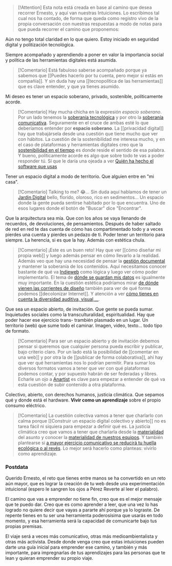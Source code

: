 
> [!Attention]
> Esta nota está creada en base al camino que desea recorrer Ernesto, y aquí van nuestras Intuiciones. Lo escribimos tal cual nos ha contado, de forma que queda como registro vivo de la propia conversación con nuestras respuestas a modo de notas para que pueda recorrer el camino que proponemos:

Aún no tengo total claridad en lo que quiero. Estoy iniciado en seguridad digital y politización tecnológica.

Siempre acompañado y aprendiendo a poner en valor la importancia social y política de las herramientas digitales está asumida.

> [!Comentario]
> Está fabuloso saberse acompañado porque ya sabemos que [[Puedes hacerlo por tu cuenta, pero mejor si estás en compañía]].
> Y sin duda hay una [[tecnopolítica de las herramientas]] que es clave entender, y que ya tienes asumido.

Mi deseo es tener un espacio soberano, privado, sostenible, políticamente acorde.

> [!Comentario]
> Hay mucha chicha en la expresión *espacio soberano*. Por un lado tenemos la [soberanía tecnológica](Soberanía%20tecnológica.md) y por otro la [soberanía comunicativa](Soberanía%20comunicativa.md). Seguramente en el cruce de ambas esté lo que deberíamos entender por **espacio soberano**.
> La [[privacidad digital]] hay que trabajársela desde una cuestión que tiene mucho que ver con hábitos.
> La cuestión de la sostenibilidad me interesa mucho, y en el caso de plataformas y herramientas digitales creo que la [sostenibilidad en el tiempo](Sostenibilidad%20en%20el%20tiempo.md) es donde reside el sentido de esa palabra.
> Y bueno, políticamente acorde es algo que sobre todo te vas a poder responder tú. Sí que le daría una ojeada a ver [Quién ha hecho el software que usas](Quién%20ha%20hecho%20el%20software%20que%20usas.md)

Tener un espacio digital a modo de territorio. Que alguien entre en "mi casa".

> [!Comentario]
> Talking to me? 😂... Sin duda aquí hablamos de tener un [Jardin Digital](Jardin%20Digital.md) bello, florido, oloroso, rico en sedimentos... Un espacio donde la gente pueda sentirse habitado por lo que encuentra. Uno de esos lugares donde el botón de "Buscar" dice "Encontrar".

Que la arquitectura sea mía. Que con los años se vaya llenando de recuerdos, de devoluciones, de pensamientos. Después de haber saltado de red en red te das cuenta de cómo has compartimentado todo y a veces pierdes una cuenta y pierdes un pedazo de ti. Poder tener un territorio para siempre. La herencia, si es que la hay. Además con estética chula.

>[!Comentario]
>¡Este es un buen reto! Hay que ver [[cómo diseñar mi propia web]] y luego además pensar en cómo llevarlo a la realidad. Además veo que hay una necesidad de pensar la [gestión documental](gestión%20documental) y mantener la soberanía de los contenidos. Aquí necesitamos conocer bastante de qué va [Indieweb](Indieweb.md) como lógica y luego ver cómo poder implementarlo. El tema de [dónde se guardan mis datos](Dónde%20se%20guardan%20mis%20datos.md) es igualmente muy importante.
>En la cuestión estética podríamos mirar [de dónde vienen las corrientes de diseño](De%20dónde%20vienen%20las%20corrientes%20de%20diseño.md) también para ver de qué forma podemos [[decolonizar Internet]]. Y atención a ver [cómo tienes en cuenta la diversidad auditiva, visual,...](Cómo%20tienes%20en%20cuenta%20la%20diversidad%20auditiva,%20visual,....md). 

Que sea un espacio abierto, de invitación. Que gente se pueda sumar.
Inquietudes sociales como la transculturalidad, espiritualidad.
Hay que poder hacer ese ejercicio trans- trambién plasmado en un lugar. Un territorio (web) que sume todo el caminar. Imagen, video, texto... todo tipo de formato.

>[!Comentario]
>Para ser un espacio abierto y de invitación debemos pensar si queremos que cualquier persona pueda escribir y publicar, bajo criterio claro. Por un lado está la posibilidad de [[comentar en una web]] y por otra la de [[publicar de forma colaborativa]], ahí hay que ver qué herramientas nos lo podrían permitir.
>Para sumar los diversos formatos vamos a tener que ver con qué plataformas podemos contar, y por supuesto habrán de ser federadas y libres. Echarle un ojo a [Anartist](anartist.org.md) es clave para empezar a entender de qué va esta cuestión de subir contenido a otra plataforma.

Colectivo, abierto, con derechos humanos, justicia climática.
Que sepamos qué y donde está el hardware. **Vivir como un aprendizaje** sobre el propio consumo eléctrico.

>[!Comentario]
>La cuestión colectiva vamos a tener que charlarlo con calma porque [[Construir un espacio digital colectivo y abierto]] no es tarea fácil ni siquiera para empezar a definir qué es.
>La justicia climática creo que vamos a tener que charlarla desde la [materialidad](Materialidad.md) del asunto y conocer la [materialidad de nuestros equipos](Materialidad%20de%20nuestros%20equipos.md). Y también plantearse si [a mayor ejercicio comunicativo se reducirá tu huella ecológica o al revés](A%20mayor%20ejercicio%20comunicativo%20se%20reducirá%20tu%20huella%20ecológica%20o%20al%20revés.md). Lo mejor será hacerlo como planteas: vivirlo como aprendizaje.


### Postdata

Querido Ernesto, el reto que tienes entre manos se ha convertido en un reto aún mayor, que es lograr la creación de tu web desde una experimentación intuicional (espero le sangren los ojos a Pérez Reverte al leer el palabro).

El camino que vas a emprender no tiene fin, creo que es el mejor mensaje que te puedo dar. Creo que es como aprender a leer, que una vez lo has logrado no quiere decir que vayas a pararte ahí porque ya lo lograste. De repente tienes en tu ser una herramienta poderosísima que usarás en todo momento, y esa herramienta será la capacidad de comunicarte bajo tus propias premisas.

El viaje será a veces más comunicativo, otras más medioambientalista y otras más activista. Desde donde venga creo que estas intuiciones pueden darte una guía inicial para emprender ese camino, y también y más importante, para impregnarlas de tus aprendizajes para las personas que te lean y quieran emprender su propio viaje.